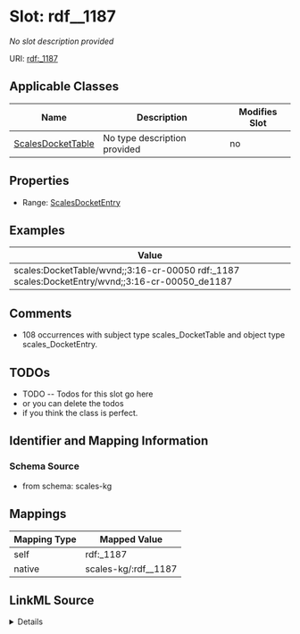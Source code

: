 

# Slot: rdf__1187


_No slot description provided_





URI: [rdf:_1187](http://www.w3.org/1999/02/22-rdf-syntax-ns#_1187)



<!-- no inheritance hierarchy -->





## Applicable Classes

| Name | Description | Modifies Slot |
| --- | --- | --- |
| [ScalesDocketTable](../classes/ScalesDocketTable.md) | No type description provided |  no  |







## Properties

* Range: [ScalesDocketEntry](../classes/ScalesDocketEntry.md)






## Examples

| Value |
| --- |
| scales:DocketTable/wvnd;;3:16-cr-00050 rdf:_1187 scales:DocketEntry/wvnd;;3:16-cr-00050_de1187 |

## Comments

* 108 occurrences with subject type scales_DocketTable and object type scales_DocketEntry.

## TODOs

* TODO -- Todos for this slot go here
* or you can delete the todos
* if you think the class is perfect.

## Identifier and Mapping Information







### Schema Source


* from schema: scales-kg




## Mappings

| Mapping Type | Mapped Value |
| ---  | ---  |
| self | rdf:_1187 |
| native | scales-kg/:rdf__1187 |




## LinkML Source

<details>
```yaml
name: rdf__1187
description: No slot description provided
todos:
- TODO -- Todos for this slot go here
- or you can delete the todos
- if you think the class is perfect.
comments:
- 108 occurrences with subject type scales_DocketTable and object type scales_DocketEntry.
examples:
- value: scales:DocketTable/wvnd;;3:16-cr-00050 rdf:_1187 scales:DocketEntry/wvnd;;3:16-cr-00050_de1187
from_schema: scales-kg
rank: 1000
slot_uri: rdf:_1187
alias: rdf__1187
domain_of:
- scales_DocketTable
range: scales_DocketEntry

```
</details>